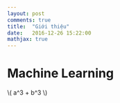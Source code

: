 ```yaml
---
layout: post
comments: true
title:  "Giới thiệu"
date:   2016-12-26 15:22:00
mathjax: true
---
```


# Machine Learning


\\( a^3 + b^3  \\)